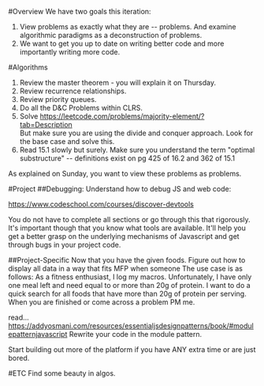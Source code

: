 #Overview
We have two goals this iteration:
1. View problems as exactly what they are -- problems. And examine algorithmic paradigms as a deconstruction of problems.
2. We want to get you up to date on writing better code and more importantly writing more code. 

#Algorithms
1. Review the master theorem - you will explain it on Thursday.
2. Review recurrence relationships.
3. Review priority queues.
4. Do all the D&C Problems within CLRS.
5. Solve https://leetcode.com/problems/majority-element/?tab=Description  
But make sure you are using the divide and conquer approach. Look for the base case and solve this.
6. Read 15.1 slowly but surely.
Make sure you understand the term "optimal substructure" -- definitions exist on pg 425 of 16.2 and 362 of 15.1

As explained on Sunday, you want to view these problems as problems. 

#Project
##Debugging:
Understand how to debug JS and web code:

https://www.codeschool.com/courses/discover-devtools

You do not have to complete all sections or go through this that rigorously. It's important though that you know what tools are available. It'll help you get a better grasp on the underlying mechanisms of Javascript and get through bugs in your project code.

##Project-Specific
Now that you have the given foods. Figure out how to display all data in a way that fits MFP when someone 
The use case is as follows:
As a fitness enthusiast, I log my macros. Unfortunately, I have only one meal left and need equal to or more than 20g of protein. I want to do a quick search for all foods that have more than 20g of protein per serving. 
When you are finished or come across a problem PM me.

read... https://addyosmani.com/resources/essentialjsdesignpatterns/book/#modulepatternjavascript
Rewrite your code in the module pattern.

Start building out more of the platform if you have ANY extra time or are just bored.

#ETC
Find some beauty in algos.
